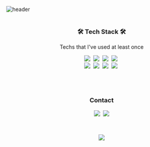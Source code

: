 ![header](https://capsule-render.vercel.app/api?type=soft&color=auto&height=150&section=header&text=YongjunYi&fontSize=70&animation=twinkling)
<br><br>

<h3 align="center">🛠 Tech Stack 🛠</h3>

<p align="center"> Techs that I've used at least once </p>

<p align="center">
  <img src="https://img.shields.io/badge/Java-007396?style=flat-square&logo=Java&logoColor=white"/></a>&nbsp
  <img src="https://img.shields.io/badge/HTML5-E34F26?style=flat-square&logo=HTML5&logoColor=white"/></a>&nbsp
  <img src="https://img.shields.io/badge/css-1572B6?style=flat-square&logo=css3&logoColor=white"/></a>&nbsp
  <img src="https://img.shields.io/badge/Javascript-ffb13b?style=flat-square&logo=javascript&logoColor=white"/></a>&nbsp 
  <br>
  <img src="https://img.shields.io/badge/Spring-6DB33F?style=flat-square&logo=Spring&logoColor=white"/></a>&nbsp 
  <img src="https://img.shields.io/badge/MariaDB-003545?style=flat-square&logo=MariaDB&logoColor=white"/></a>&nbsp
  <img src="https://img.shields.io/badge/Oracle-F80000?style=flat-square&logo=Oracle&logoColor=white"/></a>&nbsp
  <img src="https://img.shields.io/badge/ApacheTomcat-F8DC75?style=flat-square&logo=Tomcat&logoColor=white"/></a>&nbsp
</p>

<br><br>
<h3 align="center"> Contact </h3>
<p align="center">
  <a href="https://www.notion.so/YongJun-s-Space-1ed728162fb544f2b06b3643b20be5db"><img src="https://img.shields.io/badge/Tech%20Blog-000000?style=flat-square&logo=Notion&logoColor=white&link=https://www.notion.so/YongJun-s-Space-1ed728162fb544f2b06b3643b20be5db"/></a>&nbsp
  <img src="https://img.shields.io/badge/geunseong0920@gmail.com-d14836?style=flat-square&logo=Gmail&logoColor=white"/></a>
</p>
<br>

<p align="center">
  <a href="https://hits.seeyoufarm.com"><img src="https://hits.seeyoufarm.com/api/count/incr/badge.svg?url=https%3A%2F%2Fgithub.com%2Fjoyful0920&count_bg=%2379C83D&title_bg=%23555555&icon=&icon_color=%23E7E7E7&title=hits&edge_flat=false"/></a>
</p>
